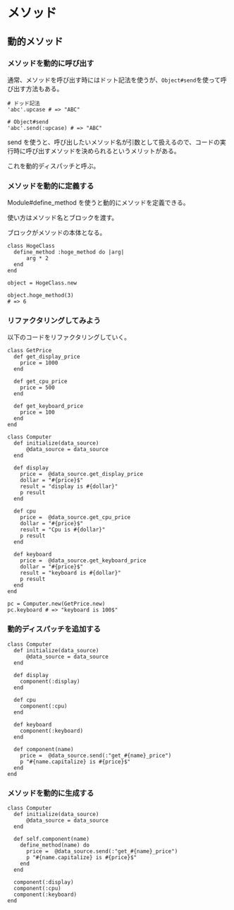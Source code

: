 # メソッド

## 動的メソッド

### メソッドを動的に呼び出す

通常、メソッドを呼び出す時にはドット記法を使うが、`Object#send`を使って呼び出す方法もある。

```
# ドッド記法
'abc'.upcase # => "ABC"

# Object#send
'abc'.send(:upcase) # => "ABC"
```

send を使うと、呼び出したいメソッド名が引数として扱えるので、コードの実行時に呼び出すメソッドを決められるというメリットがある。

これを動的ディスパッチと呼ぶ。

### メソッドを動的に定義する

Module#define_method を使うと動的にメソッドを定義できる。

使い方はメソッド名とブロックを渡す。

ブロックがメソッドの本体となる。

```
class HogeClass
  define_method :hoge_method do |arg|
      arg * 2
  end
end

object = HogeClass.new

object.hoge_method(3)
# => 6
```

### リファクタリングしてみよう

以下のコードをリファクタリングしていく。

```
class GetPrice
  def get_display_price
    price = 1000
  end

  def get_cpu_price
    price = 500
  end

  def get_keyboard_price
    price = 100
  end
end

class Computer
  def initialize(data_source)
      @data_source = data_source
  end

  def display
    price =  @data_source.get_display_price
    dollar = "#{price}$"
    result = "display is #{dollar}"
    p result
  end

  def cpu
    price =  @data_source.get_cpu_price
    dollar = "#{price}$"
    result = "Cpu is #{dollar}"
    p result
  end

  def keyboard
    price =  @data_source.get_keyboard_price
    dollar = "#{price}$"
    result = "keyboard is #{dollar}"
    p result
  end
end

pc = Computer.new(GetPrice.new)
pc.keyboard # => "keyboard is 100$"
```

### 動的ディスパッチを追加する

```
class Computer
  def initialize(data_source)
      @data_source = data_source
  end

  def display
    component(:display)
  end

  def cpu
    component(:cpu)
  end

  def keyboard
    component(:keyboard)
  end

  def component(name)
    price =  @data_source.send(:"get_#{name}_price")
    p "#{name.capitalize} is #{price}$"
  end
end
```

### メソッドを動的に生成する

```
class Computer
  def initialize(data_source)
      @data_source = data_source
  end

  def self.component(name)
    define_method(name) do
      price =  @data_source.send(:"get_#{name}_price")
      p "#{name.capitalize} is #{price}$"
    end
  end

  component(:display)
  component(:cpu)
  component(:keyboard)
end
```

<!-- ### コードにイントロスペクションを振りかける
```
class Computer
  def initialize(data_source)
      @data_source = data_source
      data_source.methods.grep(/^get_(.*)_price$/){ Computer.component $1 }
  end

  def self.component(name)
    define_method(name) do
      price =  @data_source.send(:"get_#{name}_price")
      p "#{name.capitalize} is #{price}$"
    end
  end
end
``` -->
